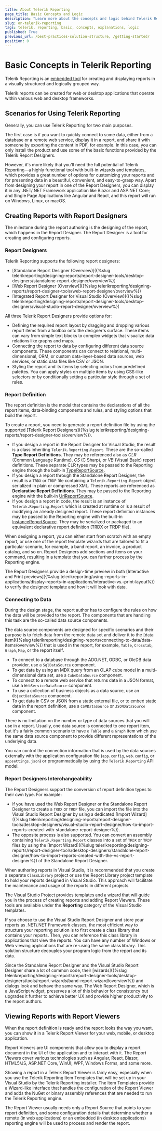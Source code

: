 ```yaml
---
title: About Telerik Reporting
page_title: Basic Concepts and Logic
description: "Learn more about the concepts and logic behind Telerik Reporting. Get general knowledge on what Telerik Report is, how you may create reports, connect them to data, and preview the results."
slug: on-telerik-reporting
tags: telerik, reporting, basic, concepts, explanations, logic
published: True
previous_url: /best-practices-solution-structure, /getting-started/
position: 0
---
```


# Basic Concepts in Telerik Reporting

Telerik Reporting is an [embedded tool](https://www.telerik.com/products/reporting/embedded-reporting.aspx) for creating and displaying reports in a visually structured and logically grouped way.

Telerik reports can be created for web or desktop applications that operate within various web and desktop frameworks.

## Scenarios for Using Telerik Reporting

Generally, you can use Telerik Reporting for two main purposes.

The first case is if you want to quickly connect to some data, either from a database or a remote web service, display it in a report, and share it with someone by exporting the content in PDF, for example. In this case, you can only install the product and use some of the basic functions provided by the Telerik Report Designers.

However, it's more likely that you'll need the full potential of Telerik Reporting&mdash;a highly functional tool with built-in wizards and templates, which provides a great number of options for customizing your reports and for presenting data in a beautiful, convenient, and easy-to-grasp way. Apart from designing your report in one of the Report Designers, you can display it in any .NET/.NET Framework application like Blazor and ASP.NET Core; and Single Page Applications like Angular and React, and this report will run on Windows, Linux, or macOS.

## Creating Reports with Report Designers

The milestone during the report authoring is the designing of the report, which happens in the Report Designer. The Report Designer is a tool for creating and configuring reports.

### Report Designers

Telerik Reporting supports the following report designers:

* [Standalone Report Designer (Overview)]({%slug telerikreporting/designing-reports/report-designer-tools/desktop-designers/standalone-report-designer/overview%})
* [Web Report Designer (Overview)]({%slug telerikreporting/designing-reports/report-designer-tools/web-report-designer/overview%})
* [Integrated Report Designer for Visual Studio (Overview)]({%slug telerikreporting/designing-reports/report-designer-tools/desktop-designers/visual-studio-report-designer/overview%})

All three Telerik Report Designers provide options for:

* Defining the required report layout by dragging and dropping various report items from a toolbox onto the designer's surface. These items can vary from simple text blocks to complex widgets that visualize data relations like graphs and maps.
* Connecting the report to data by configuring different data source components. These components can connect to relational, multi-dimensional, ORM, or custom data-layer-based data sources, web services, or static data files like CSV or JSON.
* Styling the report and its items by selecting colors from predefined palettes. You can apply styles on multiple items by using CSS-like selectors or by conditionally setting a particular style through a set of rules.

### Report Definition

The report definition is the model that contains the declarations of all the report items, data-binding components and rules, and styling options that build the report.

To create a report, you need to generate a report definition file by using the supported [Telerik Report Designers]({%slug telerikreporting/designing-reports/report-designer-tools/overview%}).

* If you design a report in the Report Designer for Visual Studio, the result is a class inheriting `Telerik.Reporting.Report`. These are the so-called __Type Report Definitions__. They may be referenced also as _CLR_ (Common Language Runtime), _CS_ (C Sharp), or _VB_ (Visual Basic) report definitions. These separate CLR types may be passed to the Reporting engine through the built-in [TypeReportSource](/api/telerik.reporting.typereportsource).
* If you design a report through the Standalone Report Designer, the result is a `TRDX` or `TRDP` file containing a `Telerik.Reporting.Report` object serialized in plain or compressed XML. These reports are referenced as __Declarative Report Definitions__. They may be passed to the Reporting engine with the built-in [UriReportSource](/api/Telerik.Reporting.UriReportSource).
* If you design a report in code, the result is an instance of `Telerik.Reporting.Report` which is created at runtime or is a result of modifying an already designed report. These report definition instances may be passed to the Reporting engine with the built-in [InstanceReportSource](/api/Telerik.Reporting.InstanceReportSource). They may be serialized or packaged to an equivalent declarative report definition (TRDX or TRDP file).

When designing a report, you can either start from scratch with an empty report, or use one of the report template wizards that are tailored to fit a particular scenario, for example, a band report, an invoice, a product catalog, and so on. Report Designers add sections and items on your command, resulting in a template that you can further process by the Reporting engine.

The Report Designers provide a design-time preview in both [Interactive and Print previews]({%slug telerikreporting/using-reports-in-applications/display-reports-in-applications/interactive-vs.-print-layout%}) to verify the designed template and how it will look with data.

### Connecting to Data

During the design stage, the report author has to configure the rules on how the data will be provided to the report. The components that are handling this task are the so-called data source components.

The data source components are designed for specific scenarios and their purpose is to fetch data from the remote data set and deliver it to the [data item]({%slug telerikreporting/designing-reports/connecting-to-data/data-items/overview%}) that is used in the report, for example, `Table`, `Crosstab`, `Graph`, `Map`, or the report itself.

* To connect to a database through the ADO.NET, ODBC, or OleDB data provider, use a `SqlDataSource` component.
* To get data by using an MDX query from an OLAP cube model in a multi-dimensional data set, use a `CubeDataSource` component.
* To connect to a remote web service that returns data in a JSON format, use a `WebServiceDataSource` component.
* To use a collection of business objects as a data source, use an `ObjectDataSource` component.
* To get data in CSV or JSON from a static external file, or to embed static data in the report definition, use a `CSVDataSource` or `JSONDataSource` component.

There is no limitation on the number or type of data sources that you will use in a report. Usually, one data source is connected to one report item, but it's a fairly common scenario to have a `Table` and a `Graph` item which use the same data source component to provide different representations of the underlying data.

You can control the connection information that is used by the data sources externally with the application configuration file (`app.config`, `web.config`, or `appsettings.json`) or programmatically by using the `Telerik.Reporting` API model.

### Report Designers Interchangeability

The Report Designers support the conversion of report definition types to their own type. For example:

* If you have used the Web Report Designer or the Standalone Report Designer to create a `TRDX` or `TRDP` file, you can import the file into the Visual Studio Report Designer by using a dedicated [Import Wizard]({%slug telerikreporting/designing-reports/report-designer-tools/desktop-designers/visual-studio-report-designer/how-to-import-reports-created-with-standalone-report-designer%}).
* The opposite process is also supported. You can convert an assembly containing `Telerik.Reporting.Report` classes into a set of `TRDX` or `TRDP` files by using the [Import Wizard]({%slug telerikreporting/designing-reports/report-designer-tools/desktop-designers/standalone-report-designer/how-to-import-reports-created-with-the-vs-report-designer%}) of the Standalone Report Designer.

When authoring reports in Visual Studio, it is recommended that you create a separate `ClassLibrary` project or use the Report Library project template to hold your reports designed in Visual Studio. This approach will facilitate the maintenance and usage of the reports in different projects.

The Visual Studio Project provides templates and a wizard that will guide you in the process of creating reports and adding Report Viewers. These tools are available under the __Reporting__ category of the Visual Studio templates.

If you choose to use the Visual Studio Report Designer and store your reports as .NET/.NET Framework classes, the most efficient way to structure your reporting solution is to first create a class library that contains your reports. Then, you can reference this class library in applications that view the reports. You can have any number of Windows or Web viewing applications that are re-using the same class library. This solution structure decouples your program logic from the report and its data.

Since the Standalone Report Designer and the Visual Studio Report Designer share a lot of common code, their [wizards]({%slug telerikreporting/designing-reports/report-designer-tools/desktop-designers/tools/report-wizards/band-report-wizard/overview%}) and dialogs look and behave the same way. The Web Report Designer, which is a JavaScript widget, preserves a lot of this behavior for consistency but upgrades it further to achieve better UX and provide higher productivity to the report authors.

## Viewing Reports with Report Viewers

When the report definition is ready and the report looks the way you want, you can show it in a Telerik Report Viewer for your web, mobile, or desktop application.

Report Viewers are UI components that allow you to display a report document in the UI of the application and to interact with it. The Report Viewers cover various technologies such as Angular, React, Blazor, HTML5/JS, ASP.NET Core, WinUI, WPF, Windows Forms, and some more.

Showing a report in a Telerik Report Viewer is fairly easy, especially when you use the Telerik Reporting Item Templates that will be set up in your Visual Studio by the Telerik Reporting installer. The Item Templates provide a Wizard-like interface that handles the configuration of the Report Viewer and adds the NuGet or binary assembly references that are needed to run the Telerik Reporting engine.

The Report Viewer usually needs only a Report Source that points to your report definition, and some configuration details that determine whether a remote (in web applications) or an embedded (in desktop applications) reporting engine will be used to process and render the report.
